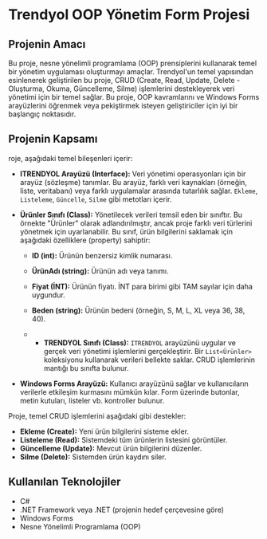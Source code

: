 # Trendyol OOP Yönetim Form Projesi

## Projenin Amacı

Bu proje, nesne yönelimli programlama (OOP) prensiplerini kullanarak temel bir yönetim uygulaması oluşturmayı amaçlar. Trendyol'un temel yapısından esinlenerek geliştirilen bu proje, CRUD (Create, Read, Update, Delete - Oluşturma, Okuma, Güncelleme, Silme) işlemlerini destekleyerek veri yönetimi için bir temel sağlar. Bu proje, OOP kavramlarını ve Windows Forms arayüzlerini öğrenmek veya pekiştirmek isteyen geliştiriciler için iyi bir başlangıç noktasıdır.

## Projenin Kapsamı
roje, aşağıdaki temel bileşenleri içerir:

*   **ITRENDYOL Arayüzü (Interface):** Veri yönetimi operasyonları için bir arayüz (sözleşme) tanımlar. Bu arayüz, farklı veri kaynakları (örneğin, liste, veritabanı) veya farklı uygulamalar arasında tutarlılık sağlar. `Ekleme`, `Listeleme`, `Güncelle`, `Silme` gibi metotları içerir.
*   **Ürünler Sınıfı (Class):** Yönetilecek verileri temsil eden bir sınıftır. Bu örnekte "Ürünler" olarak adlandırılmıştır, ancak proje farklı veri türlerini yönetmek için uyarlanabilir. Bu sınıf, ürün bilgilerini saklamak için aşağıdaki özelliklere (property) sahiptir:

    *   **ID (int):** Ürünün benzersiz kimlik numarası.
    *   **ÜrünAdı (string):** Ürünün adı veya tanımı.
    *   **Fiyat (İNT):** Ürünün fiyatı. İNT para birimi gibi  TAM sayılar için daha uygundur.
    *   **Beden (string):** Ürünün bedeni (örneğin, S, M, L, XL veya 36, 38, 40).

    *   *   **TRENDYOL Sınıfı (Class):** `ITRENDYOL` arayüzünü uygular ve gerçek veri yönetimi işlemlerini gerçekleştirir. Bir `List<Ürünler>` koleksiyonu kullanarak verileri bellekte saklar. CRUD işlemlerinin mantığı bu sınıfta bulunur.
*   **Windows Forms Arayüzü:** Kullanıcı arayüzünü sağlar ve kullanıcıların verilerle etkileşim kurmasını mümkün kılar. Form üzerinde butonlar, metin kutuları, listeler vb. kontroller bulunur.

Proje, temel CRUD işlemlerini aşağıdaki gibi destekler:

*   **Ekleme (Create):** Yeni ürün bilgilerini sisteme ekler.
*   **Listeleme (Read):** Sistemdeki tüm ürünlerin listesini görüntüler.
*   **Güncelleme (Update):** Mevcut ürün bilgilerini düzenler.
*   **Silme (Delete):** Sistemden ürün kaydını siler.

## Kullanılan Teknolojiler

*   C#
*   .NET Framework veya .NET (projenin hedef çerçevesine göre)
*   Windows Forms
*   Nesne Yönelimli Programlama (OOP)
